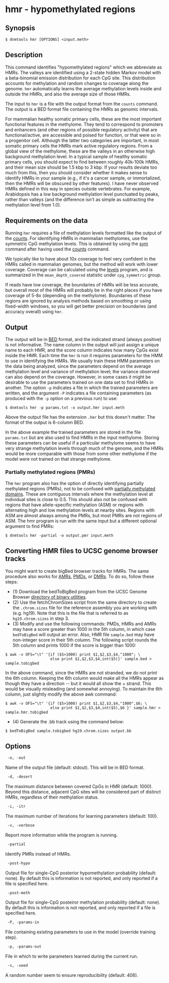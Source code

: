 # hmr - hypomethylated regions

## Synopsis
```console
$ dnmtools hmr [OPTIONS] <input.meth>
```

## Description
This command identifies "hypomethylated regions" which we abbreviate
as HMRs. The valleys are identified using a 2-state hidden Markov
model with a beta-binomial emission distribution for each CpG
site. This distribution accounts for methylation and random changes to
coverage along the genome. `hmr` automatically learns the average
methylation levels inside and outside the HMRs, and also the average
size of those HMRs.

The input to `hmr` is a file with the output format from the `counts`
command. The output is a BED format file containing the HMRs as
genomic intervals.

For mammalian healthy somatic primary cells, these are the most
important functional features in the methylome. They tend to
correspond to promoters and enhancers (and other regions of possible
regulatory activity) that are functional/active, are accessible and
poised for function, or that were so in a progenitor cell. Although
the latter two categories are important, in most somatic primary cells
the HMRs mark active regulatory regions. From a global view of the
methylome, these are the valleys in an otherwise high background
methylation level. In a typical sample of healthy somatic primary
cells, you should expect to find between roughly 40k-100k HMRs, and
their mean size should be 1.5 kbp to 3 kbp. If your results deviate
too much from this, then you should consider whether it makes sense to
identify HMRs in your sample (e.g., if it's a cancer sample, or
immortalized, then the HMRs will be obscured by other features). I
have never observed HMRs defined in this way in species outside
vertebrates. For example, Arabidopsis has a low background methylation
level punctuated by peaks, rather than valleys (and the difference
isn't as simple as subtracting the methylation level from 1.0).

## Requirements on the data

Running `hmr` requires a file of methylation levels formatted like the
output of the [counts](../counts). For identifying HMRs in mammalian
methylomes, use the symmetric CpG methylation levels. This is obtained
by using the [sym](../sym) command after having used the
[counts](../counts) command.

We typically like to have about 10x coverage to feel very confident in
the HMRs called in mammalian genomes, but the method will work with
lower coverage. Coverage can be calculated using the
[levels](../levels) program, and is summarized in the
`mean_depth_covered` statistic under `cpg_symmetric` group.

If reads have low coverage, the boundaries of HMRs will be less
accurate, but overall most of the HMRs will probably be in the right
places if you have coverage of 5-8x (depending on the methylome).
Boundaries of these regions are ignored by analysis methods based on
smoothing or using fixed-width windows, so you will get better
precision on boundaries (and accuracy overall) using `hmr`.

## Output

The output will be in
[BED](https://en.wikipedia.org/wiki/BED_(file_format)) format, and the
indicated strand (always positive) is not informative. The name column
in the output will just assign a unique name to each HMR, and the
score column indicates how many CpGs exist inside the HMR. Each time
the `hmr` is run it requires parameters for the HMM to use in
identifying the HMRs. We usually train these HMM parameters on the
data being analyzed, since the parameters depend on the average
methylation level and variance of methylation level; the variance
observed can also depend on the coverage. However, in some cases it
might be desirable to use the parameters trained on one data set to
find HMRs in another. The option `-p` indicates a file in which the
trained parameters are written, and the argument `-P` indicates a file
containing parameters (as produced with the `-p` option on a previous
run) to use:
```console
$ dnmtools hmr -p params.txt -o output.hmr input.meth
```
Above the output file has the extension `.hmr` but this doesn't
matter. The format of the output is 6-column BED.

In the above example the trained parameters are stored in the file
`params.txt` but are also used to find HMRs in the input
methylome. Storing these parameters can be useful if a particular
methylome seems to have very strange methylation levels through much
of the genome, and the HMRs would be more comparable with those from
some other methylome if the model were not trained on that strange
methylome.

### Partially methylated regions (PMRs)

The `hmr` program also has the option of directly identifying partially
methylated regions (PMRs), not to be confused with [partially
methylated domains](../pmd).  These are contiguous intervals
where the methylation level at individual sites is close to 0.5.  This
should also not be confused with regions that have allele-specific
methylation (ASM) or regions with alternating high and low methylation
levels at nearby sites.  Regions with ASM are almost always among the
PMRs, but most PMRs are not regions of ASM. The hmr program is run
with the same input but a different optional argument to find PMRs:
```console
$ dnmtools hmr -partial -o output.pmr input.meth
```

## Converting HMR files to UCSC genome browser tracks

You might want to create bigBed browser tracks for HMRs.  The same
procedure also works for [AMRs](../amrfinder),
[PMDs](../pmd), or [DMRs](../dmr). To do so, follow these
steps:

 * (1) Download the bedToBigBed program from the UCSC Genome Browser
   [directory of binary utilities](http://hgdownload.cse.ucsc.edu/admin/exe/).
 * (2) Use the fetchChromSizes script from the same directory to
   create the `.chrom.sizes` file for the reference assembly you are
   working with (e.g. hg19). Note that this is the file that is
   referred to as `hg19.chrom.sizes` in step 3.
 * (3) Modify and use the following commands: PMDs, HMRs and AMRs may
   have a score greater than 1000 in the 5th column, in which case
   `bedToBigBed` will output an error. Also, HMR file `sample.bed` may
   have non-integer score in their 5th column.  The following script
   rounds the 5th column and prints 1000 if the score is bigger than
   1000:
```console
$ awk -v OFS="\t" '{if ($5>1000) print $1,$2,$3,$4,"1000"; \
                    else print $1,$2,$3,$4,int($5)}' sample.bed > sample.tobigbed
```
In the above command, since the HMRs are not stranded, we do not print
the 6th column. Keeping the 6th column would make all the HMRs appear
as though they have a direction -- but it would all show the +
strand. This would be visually misleading (and somewhat annoying). To
maintain the 6th column, just slightly modify the above awk command:
```console
$ awk -v OFS="\t" '{if ($5>1000) print $1,$2,$3,$4,"1000",$6; \
                    else print $1,$2,$3,$4,int($5),$6 }' sample.hmr > sample.hmr.tobigbed
```
 * (4) Generate the .bb track using the command below:
```console
$ bedToBigBed sample.tobigbed hg19.chrom.sizes output.bb
```

## Options

```txt
 -o, -out
```
Name of the output file (default: stdout). This will be in BED format.

```txt
 -d, -desert
```
The maximum distance between covered CpGs in HMR (default:
1000). Beyond this distance, adjacent CpG sites will be considered
part of distinct HMRs, regardless of their methylation status.

```txt
 -i, -itr
```
The maximum number of iterations for learning parameters (default:
100).

```txt
 -v, -verbose
```
Report more information while the program is running.

```txt
 -partial
```
Identify PMRs instead of HMRs.

```txt
 -post-hypo
```
Output file for single-CpG posterior hypomethylation probability
(default: none). By default this is information is not reported, and
only reported if a file is specified here.

```txt
 -post-meth
```
Output file for single-CpG posteiror methylation probability (default:
none). By default this is information is not reported, and only
reported if a file is specified here.

```txt
 -P, -params-in
```
File containing existing parameters to use in the model (override
training step).

```txt
 -p, -params-out
```
File in which to write parameters learned during the current run.

```txt
 -s, -seed
```
A random number seem to ensure reproducibility (default: 408).
